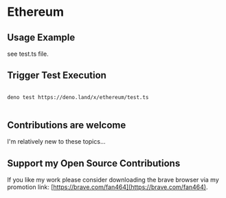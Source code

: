 # Ethereum

## Usage Example

see test.ts file.


## Trigger Test Execution

```sh

deno test https://deno.land/x/ethereum/test.ts
  
```

## Contributions are welcome
I'm relatively new to these topics...

## Support my Open Source Contributions

If you like my work please consider downloading the brave browser via my
promotion link: [https://brave.com/fan464](https://brave.com/fan464).

![![](https://brave.com/)](https://brave.com/wp-content/uploads/2019/01/logotype-full-color.svg)
